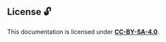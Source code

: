 ## License :unlock:

This documentation is licensed under **[CC-BY-SA-4.0](https://creativecommons.org/licenses/by-sa/4.0)**.
